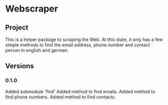# Webscraper

## Project
This is a helper package to scraping the Web.
At this state, it only has a few simple methods to find the email address, phone number and contact person in english and german.

## Versions
### 0.1.0
Added submodule 'find'
Added method to find emails.
Added method to find phone numbers.
Added method to find contacts.